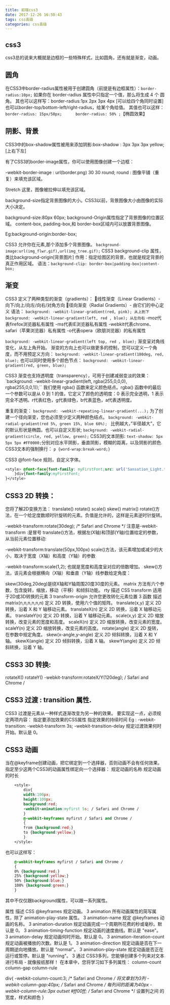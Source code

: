 ```yaml
---
title: 前端css3
date: 2017-12-26 16:50:43
tags: css高级
categories: css高级
---
```


## css3
css3总的说来大概就是边框的一些特殊样式，比如圆角，还有就是渐变，动画。

## 圆角
在CSS3中border-radius属性被用于创建圆角（前提是有边框属性）：`border-radius:10px;`
如果你在 border-radius 属性中只指定一个值，那么将生成 4 个 圆角。
其也可以这样写：border-radius:1px 2px 3px 4px [可以给四个角同时设置]
也可以border-top/bottom-left/right-radius，给某个角给值。
其值也可以这样： 	` border-radius: 15px/50px;      border-radius: 50% ;`【椭圆效果】

## 阴影、背景
CSS3中的box-shadow属性被用来添加阴影:box-shadow : 3px 3px 3px yellow;[上右下左]

有了CSS3的border-image属性，你可以使用图像创建一个边框：

 -webkit-border-image : url(border.png) 30 30 round;
round : 图像平铺（重复）来填充该区域。

Stretch 这里，图像被拉伸以填充该区域。

background-size指定背景图像的大小。CSS3以前，背景图像大小由图像的实际大小决定。

background-size:80px 60px;
background-Origin属性指定了背景图像的位置区域。
content-box, padding-box,和 border-box区域内可以放置背景图像。

Eg:background-origin:border-box;

CSS3 允许你在元素,那个添加多个背景图像。
`background-image:url(img_flwr.gif),url(img_tree.gif);`
CSS3 background-clip 属性，类比background-origin[背景图片]
作用：指定绘图区的背景，也就是规定背景的真正作用区域。
语法：`background-clip: border-box|padding-box|content-box;`

## 渐变
CSS3 定义了两种类型的渐变（gradients）：
线性渐变（Linear Gradients）- 向下/向上/向左/向右/对角方向
径向渐变（Radial Gradients）- 由它们的中心定义
语法：
`background: -webkit-linear-gradient(red, pink); 从上到下`
`background: -webkit-linear-gradient(left, red , blue); 从左向右`
-moz代表firefox浏览器私有属性
-ms代表IE浏览器私有属性
-webkit代表chrome、safari（苹果浏览器）私有属性
-o代表opera（欧朋浏览器）的私有属性

`background: -webkit-linear-gradient(left top, red , blue);` 渐变呈对角线变化，从左上角开始。
渐变的方向上也可以做更多的控制，您可以定义一个角度，而不用预定义方向：
 `background: -webkit-linear-gradient(180deg, red, blue);`
也可以同时使用多个颜色节点：
`background: -webkit-linear-gradient(red, green, blue);`

CSS3 渐变也支持透明度（transparency），可用于创建减弱变淡的效果：
`background: -webkit-linear-gradient(left, rgba(255,0,0,0), rgba(255,0,0,1));``
我们使用 rgba() 函数来定义颜色结点。rgba() 函数中的最后一个参数可以是从 0 到 1 的值，它定义了颜色的透明度：0 表示完全透明，1 表示完全不透明。r代表红色，g代表绿色，b代表蓝色，a代表透明度。

重复的渐变：
`background: -webkit-repeating-linear-gradient(...);`
为了创建一个径向渐变，您也必须至少定义两种颜色结点。
`background: -webkit-radial-gradient(red 5%, green 15%, blue 60%); `
比例越大，”半径越大”，它的默认形状是椭圆。也可以自定义形状;
`background: -webkit-radial-gradient(circle, red, yellow, green);` 
CSS3的文本阴影:
`text-shadow: 5px 5px 5px #FF0000;`分别对应水平阴影，垂直阴影，模糊的距离，以及阴影的颜色.
CSS3文本的强制换行：
`p {word-wrap:break-word;}`

CSS3 @font-face 规则，自定义字体。
```css
<style> @font-face{font-family: myFirstFont;src: url('Sansation_Light.ttf')
    }div{font-family:myFirstFont;
}</style>
```
## CSS3 2D 转换：
您将了解2D变换方法：
translate()
rotate()
scale()
skew()
matrix()
rotate()方法，在一个给定度数顺时针旋转的元素。负值是允许的，这样是元素逆时针旋转。

-webkit-transform:rotate(30deg); /* Safari and Chrome */ 注意是-webkit-transform :是冒号
translate()方法，根据左(X轴)和顶部(Y轴)位置给定的参数，从当前元素位置移动:

-webkit-transform:translate(50px,100px)
scale()方法，该元素增加或减少的大小，取决于宽度（X轴）和高度（Y轴）的参数

-webkit-transform:scale(1,2); 也就是宽度和高度呈对应的倍数增加。
skew()方法，该元素会根据横向（X轴）和垂直（Y轴）线参数给定角度：

skew(30deg,20deg)是绕X轴和Y轴周围20度30度的元素。
matrix 方法有六个参数，包含旋转，缩放，移动（平移）和倾斜功能。
rty 描述 CSS
transform 适用于2D或3D转换的元素 3
transform-origin 允许您更改转化元素位置 3
函数 描述
matrix(n,n,n,n,n,n) 定义 2D 转换，使用六个值的矩阵。
translate(x,y) 定义 2D 转换，沿着 X 和 Y 轴移动元素。
translateX(n) 定义 2D 转换，沿着 X 轴移动元素。
translateY(n) 定义 2D 转换，沿着 Y 轴移动元素。
scale(x,y) 定义 2D 缩放转换，改变元素的宽度和高度。
scaleX(n) 定义 2D 缩放转换，改变元素的宽度。
scaleY(n) 定义 2D 缩放转换，改变元素的高度。
rotate(angle) 定义 2D 旋转，在参数中规定角度。
skew(x-angle,y-angle) 定义 2D 倾斜转换，沿着 X 和 Y 轴。
skewX(angle) 定义 2D 倾斜转换，沿着 X 轴。
skewY(angle) 定义 2D 倾斜转换，沿着 Y 轴。

## CSS3 3D 转换:
rotateX()
rotateY()
-webkit-transform:rotateX/Y(120deg); / Safari and Chrome /

## CSS3 过渡 : transition 属性.
CSS3 过渡是元素从一种样式逐渐改变为另一种的效果。
要实现这一点，必须规定两项内容：
指定要添加效果的CSS属性
指定效果的持续时间
Eg : -webkit-transition: -webkit-transform 3s;
-webkit-transition-delay 规定过渡效果何时开始。默认是 0。

## CSS3 动画
当在@keyframe创建动画，把它绑定到一个选择器，否则动画不会有任何效果。
指定至少这两个CSS3的动画属性绑定向一个选择器：
规定动画的名称
规定动画的时长
```css
	<style>
		div{
		width:100px;
		height:100px;
		background:red;
		-webkit-animation:myfirst 5s; / Safari and Chrome /
		}
		@-webkit-keyframes myfirst / Safari and Chrome /
		{
		from {background:red;}
		to {background:yellow;}
		}
	</style>
```
也可以这样写：
```css
	@-webkit-keyframes myfirst / Safari and Chrome /
	{
	0% {background:red;}
	25% {background:yellow;}
	50% {background:blue;}
	100% {background:green;}
	}
```
其中不仅仅跟background属性，可以跟一系列属性。

属性 描述 CSS
@keyframes 规定动画。 3
animation 所有动画属性的简写属性，除了 animation-play-state 属性。 3
animation-name 规定 @keyframes 动画的名称。 3
animation-duration 规定动画完成一个周期所花费的秒或毫秒。默认是 0。 3
animation-timing-function 规定动画的速度曲线。默认是 "ease"。 3
animation-delay 规定动画何时开始。默认是 0。 3
animation-iteration-count 规定动画被播放的次数。默认是 1。 3
animation-direction 规定动画是否在下一周期逆向地播放。默认是 "normal"。 3
animation-play-state 规定动画是否正在运行或暂停。默认是 "running"。 3
通过 CSS3多列，您能够创建多个列来对文本进行布局 - 就像报纸那样！
在本章中，您将学习如下多列属性：
column-count
column-gap
column-rule

div{
-webkit-column-count:3; /* Safari and Chrome */    将文章划为3列
-webkit-column-gap:40px; /* Safari and Chrome */    每列间的距离为40px
-webkit-column-rule:3px outset #ff00ff; /* Safari and Chrome */  设置列之间
的宽度，样式和颜色
} 
